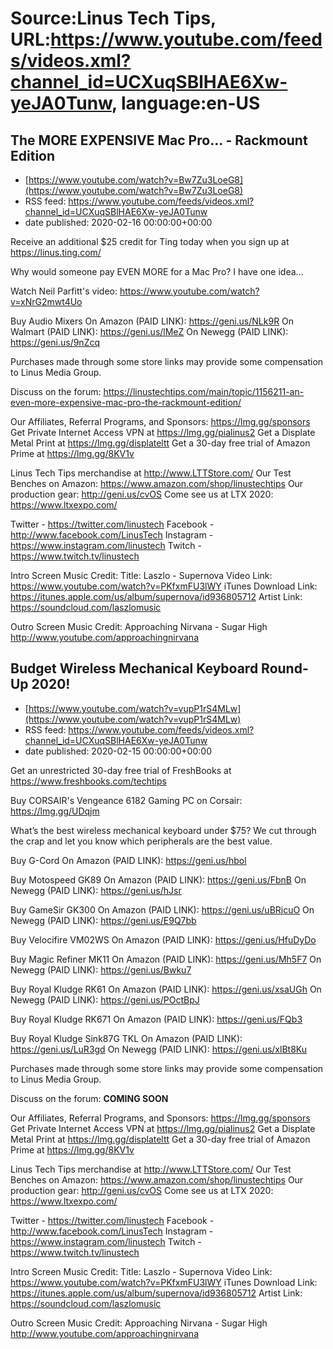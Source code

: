 # Source:Linus Tech Tips, URL:https://www.youtube.com/feeds/videos.xml?channel_id=UCXuqSBlHAE6Xw-yeJA0Tunw, language:en-US

## The MORE EXPENSIVE Mac Pro... - Rackmount Edition
 - [https://www.youtube.com/watch?v=Bw7Zu3LoeG8](https://www.youtube.com/watch?v=Bw7Zu3LoeG8)
 - RSS feed: https://www.youtube.com/feeds/videos.xml?channel_id=UCXuqSBlHAE6Xw-yeJA0Tunw
 - date published: 2020-02-16 00:00:00+00:00

Receive an additional $25 credit for Ting today when you sign up at https://linus.ting.com/

Why would someone pay EVEN MORE for a Mac Pro? I have one idea...

Watch Neil Parfitt's video: https://www.youtube.com/watch?v=xNrG2mwt4Uo

Buy Audio Mixers 
On Amazon (PAID LINK): https://geni.us/NLk9R
On Walmart (PAID LINK): https://geni.us/lMeZ
On Newegg (PAID LINK): https://geni.us/9nZcq

Purchases made through some store links may provide some compensation to Linus Media Group.

Discuss on the forum: https://linustechtips.com/main/topic/1156211-an-even-more-expensive-mac-pro-the-rackmount-edition/

Our Affiliates, Referral Programs, and Sponsors: https://lmg.gg/sponsors
Get Private Internet Access VPN at https://lmg.gg/pialinus2
Get a Displate Metal Print at https://lmg.gg/displateltt
Get a 30-day free trial of Amazon Prime at https://lmg.gg/8KV1v

Linus Tech Tips merchandise at http://www.LTTStore.com/ 
Our Test Benches on Amazon: https://www.amazon.com/shop/linustechtips 
Our production gear: http://geni.us/cvOS
Come see us at LTX 2020: https://www.ltxexpo.com/

Twitter - https://twitter.com/linustech
Facebook - http://www.facebook.com/LinusTech
Instagram - https://www.instagram.com/linustech
Twitch - https://www.twitch.tv/linustech 

Intro Screen Music Credit:
Title: Laszlo - Supernova
Video Link: https://www.youtube.com/watch?v=PKfxmFU3lWY
iTunes Download Link: https://itunes.apple.com/us/album/supernova/id936805712
Artist Link: https://soundcloud.com/laszlomusic

Outro Screen Music Credit: Approaching Nirvana - Sugar High http://www.youtube.com/approachingnirvana

## Budget Wireless Mechanical Keyboard Round-Up 2020!
 - [https://www.youtube.com/watch?v=vupP1rS4MLw](https://www.youtube.com/watch?v=vupP1rS4MLw)
 - RSS feed: https://www.youtube.com/feeds/videos.xml?channel_id=UCXuqSBlHAE6Xw-yeJA0Tunw
 - date published: 2020-02-15 00:00:00+00:00

Get an unrestricted 30-day free trial of FreshBooks at https://www.freshbooks.com/techtips

Buy CORSAIR's Vengeance 6182 Gaming PC on Corsair: https://lmg.gg/UDqjm

What’s the best wireless mechanical keyboard under $75? We cut through the crap and let you know which peripherals are the best value.

Buy G-Cord 
On Amazon (PAID LINK): https://geni.us/hbol

Buy Motospeed GK89
On Amazon (PAID LINK): https://geni.us/FbnB
On Newegg (PAID LINK): https://geni.us/hJsr

Buy GameSir GK300 
On Amazon (PAID LINK): https://geni.us/uBRjcuO
On Newegg (PAID LINK): https://geni.us/E9Q7bb

Buy Velocifire VM02WS 
On Amazon (PAID LINK): https://geni.us/HfuDyDo

Buy Magic Refiner MK11 
On Amazon (PAID LINK): https://geni.us/Mh5F7
On Newegg (PAID LINK): https://geni.us/Bwku7

Buy Royal Kludge RK61 
On Amazon (PAID LINK): https://geni.us/xsaUGh
On Newegg (PAID LINK): https://geni.us/POctBpJ

Buy Royal Kludge RK671 
On Amazon (PAID LINK): https://geni.us/FQb3

Buy Royal Kludge Sink87G TKL 
On Amazon (PAID LINK): https://geni.us/LuR3gd
On Newegg (PAID LINK): https://geni.us/xlBt8Ku

Purchases made through some store links may provide some compensation to Linus Media Group.

Discuss on the forum: **COMING SOON**

Our Affiliates, Referral Programs, and Sponsors: https://lmg.gg/sponsors
Get Private Internet Access VPN at https://lmg.gg/pialinus2
Get a Displate Metal Print at https://lmg.gg/displateltt
Get a 30-day free trial of Amazon Prime at https://lmg.gg/8KV1v

Linus Tech Tips merchandise at http://www.LTTStore.com/ 
Our Test Benches on Amazon: https://www.amazon.com/shop/linustechtips 
Our production gear: http://geni.us/cvOS
Come see us at LTX 2020: https://www.ltxexpo.com/

Twitter - https://twitter.com/linustech
Facebook - http://www.facebook.com/LinusTech
Instagram - https://www.instagram.com/linustech
Twitch - https://www.twitch.tv/linustech 

Intro Screen Music Credit:
Title: Laszlo - Supernova
Video Link: https://www.youtube.com/watch?v=PKfxmFU3lWY
iTunes Download Link: https://itunes.apple.com/us/album/supernova/id936805712
Artist Link: https://soundcloud.com/laszlomusic

Outro Screen Music Credit: Approaching Nirvana - Sugar High http://www.youtube.com/approachingnirvana

